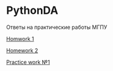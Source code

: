 # PythonDA
Ответы на практические работы МГПУ

[Homwork 1](https://github.com/MikeRuz551/PythonDA/blob/main/01work_Python.ipynb)

[Homework 2](https://github.com/MikeRuz551/PythonDA/blob/main/%2202hw_numpy_ipynb%22.ipynb)

[Practice work №1](https://github.com/MikeRuz551/PythonDA/blob/main/Practice1.ipynb)
